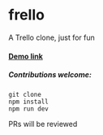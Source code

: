 # frello
A Trello clone, just for fun

#### [Demo link](https://coopersamuel.github.io/frello/)


##### Contributions welcome:
```
git clone
npm install
npm run dev
```
PRs will be reviewed
